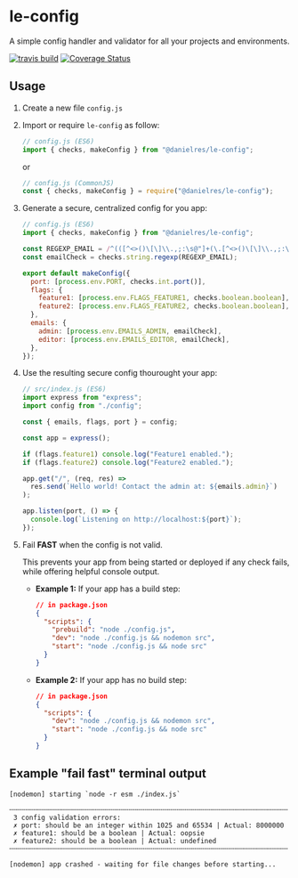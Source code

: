 # le-config

A simple config handler and validator for all your projects and environments.

[![travis build](https://img.shields.io/travis/danielres/le-config.svg)](https://travis-ci.org/danielres/le-config)
[![Coverage Status](https://coveralls.io/repos/github/danielres/le-config/badge.svg?branch=master)](https://coveralls.io/github/danielres/le-config?branch=master)

## Usage

1. Create a new file `config.js`
2. Import or require `le-config` as follow:

   ```javascript
   // config.js (ES6)
   import { checks, makeConfig } from "@danielres/le-config";
   ```

   or

   ```javascript
   // config.js (CommonJS)
   const { checks, makeConfig } = require("@danielres/le-config");
   ```

3. Generate a secure, centralized config for you app:

   ```javascript
   // config.js (ES6)
   import { checks, makeConfig } from "@danielres/le-config";

   const REGEXP_EMAIL = /^(([^<>()\[\]\\.,;:\s@"]+(\.[^<>()\[\]\\.,;:\s@"]+)*)|(".+"))@((\[[0-9]{1,3}\.[0-9]{1,3}\.[0-9]{1,3}\.[0-9]{1,3}])|(([a-zA-Z\-0-9]+\.)+[a-zA-Z]{2,}))$/;
   const emailCheck = checks.string.regexp(REGEXP_EMAIL);

   export default makeConfig({
     port: [process.env.PORT, checks.int.port()],
     flags: {
       feature1: [process.env.FLAGS_FEATURE1, checks.boolean.boolean],
       feature2: [process.env.FLAGS_FEATURE2, checks.boolean.boolean],
     },
     emails: {
       admin: [process.env.EMAILS_ADMIN, emailCheck],
       editor: [process.env.EMAILS_EDITOR, emailCheck],
     },
   });
   ```

4. Use the resulting secure config thourought your app:

   ```javascript
   // src/index.js (ES6)
   import express from "express";
   import config from "./config";

   const { emails, flags, port } = config;

   const app = express();

   if (flags.feature1) console.log("Feature1 enabled.");
   if (flags.feature2) console.log("Feature2 enabled.");

   app.get("/", (req, res) =>
     res.send(`Hello world! Contact the admin at: ${emails.admin}`)
   );

   app.listen(port, () => {
     console.log(`Listening on http://localhost:${port}`);
   });
   ```

5. Fail **FAST** when the config is not valid.

   This prevents your app from being started or deployed if any check fails, while offering helpful console output.

   - **Example 1:** If your app has a build step:

     ```json
     // in package.json
     {
       "scripts": {
         "prebuild": "node ./config.js",
         "dev": "node ./config.js && nodemon src",
         "start": "node ./config.js && node src"
       }
     }
     ```

   - **Example 2:** If your app has no build step:

     ```json
     // in package.json
     {
       "scripts": {
         "dev": "node ./config.js && nodemon src",
         "start": "node ./config.js && node src"
       }
     }
     ```

## Example "fail fast" terminal output

```
[nodemon] starting `node -r esm ./index.js`

╌╌╌╌╌╌╌╌╌╌╌╌╌╌╌╌╌╌╌╌╌╌╌╌╌╌╌╌╌╌╌╌╌╌╌╌╌╌╌╌╌╌╌╌╌╌╌╌╌╌╌╌╌╌╌╌╌╌╌╌╌╌╌╌╌╌╌╌╌╌
 3 config validation errors:
 ✗ port: should be an integer within 1025 and 65534 | Actual: 8000000
 ✗ feature1: should be a boolean | Actual: oopsie
 ✗ feature2: should be a boolean | Actual: undefined
╌╌╌╌╌╌╌╌╌╌╌╌╌╌╌╌╌╌╌╌╌╌╌╌╌╌╌╌╌╌╌╌╌╌╌╌╌╌╌╌╌╌╌╌╌╌╌╌╌╌╌╌╌╌╌╌╌╌╌╌╌╌╌╌╌╌╌╌╌╌

[nodemon] app crashed - waiting for file changes before starting...
```
